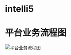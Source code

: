 # intelli5
#  平台业务流程图
![平台业务流程图](https://user-images.githubusercontent.com/119464200/204735156-fd8101f0-d3d1-40f0-94de-a7f3b08a6453.png)
